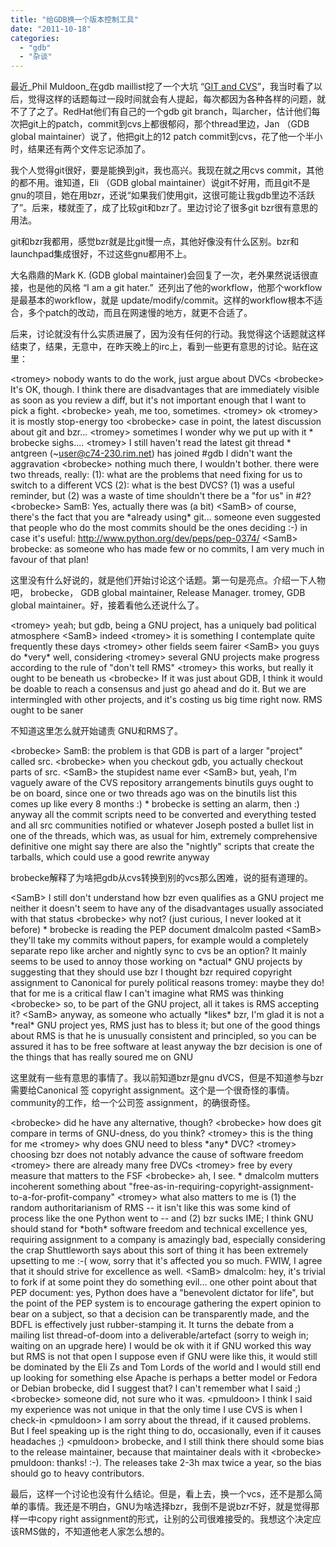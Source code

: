 ```yaml
---
title: "给GDB换一个版本控制工具"
date: "2011-10-18"
categories: 
  - "gdb"
  - "杂谈"
---
```


最近_Phil Muldoon_在gdb maillist挖了一个大坑 “[GIT and CVS](http://sourceware.org/ml/gdb/2011-10/msg00075.html "GIT and CVS")”，我当时看了以后，觉得这样的话题每过一段时间就会有人提起，每次都因为各种各样的问题，就不了了之了。RedHat他们有自己的一个gdb git branch，叫archer，估计他们每次把git上的patch，commit到cvs上都很郁闷，那个thread里边，Jan （GDB global maintainer）说了，他把git上的12 patch commit到cvs，花了他一个半小时，结果还有两个文件忘记添加了。

我个人觉得git很好，要是能换到git，我也高兴。我现在就之用cvs commit，其他的都不用。谁知道，Eli （GDB global maintainer）说git不好用，而且git不是gnu的项目，她在用bzr，还说“如果我们使用git，这很可能让我gdb里边不活跃了”。后来，楼就歪了，成了比较git和bzr了。里边讨论了很多git bzr很有意思的用法。

git和bzr我都用，感觉bzr就是比git慢一点，其他好像没有什么区别。bzr和launchpad集成很好，不过这些gnu都用不上。

大名鼎鼎的Mark K. (GDB global maintainer)会回复了一次，老外果然说话很直接，也是他的风格 “I am a git hater.”  还列出了他的workflow，他那个workflow是最基本的workflow，就是 update/modify/commit。这样的workflow根本不适合，多个patch的改动，而且在网速慢的地方，就更不合适了。

后来，讨论就没有什么实质进展了，因为没有任何的行动。我觉得这个话题就这样结束了，结果，无意中，在昨天晚上的irc上，看到一些更有意思的讨论。贴在这里：

<tromey\> nobody wants to do the work, just argue about DVCs
<brobecke\> It's OK, though. I think there are disadvantages that are immediately visible as soon as you review a diff, but it's not important enough that I want to pick a fight.
<brobecke\> yeah, me too, sometimes.
<tromey\> ok
<tromey\> it is mostly stop\-energy too
<brobecke\> case in point, the latest discussion about git and bzr...
<tromey\> sometimes I wonder why we put up with it
\* brobecke sighs....
<tromey\> I still haven't read the latest git thread
\* antgreen (~user@c74-230.rim.net) has joined #gdb
<tromey> I didn't want the aggravation
<brobecke\> nothing much there, I wouldn't bother.
<brobecke> there were two threads, really:
<brobecke> (1): what are the problems that need fixing for us to switch to a different VCS
<brobecke> (2): what is the best DVCS?
<brobecke> (1) was a useful reminder, but (2) was a waste of time
<SamB> shouldn't there be a "for us" in #2?
<brobecke\> SamB: Yes, actually there was (a bit)
<SamB\> of course, there's the fact that you are \*already using\* git...
<brobecke> someone even suggested that people who do the most commits should be the ones deciding :-)
<dmalcolm> in case it's useful: http://www.python.org/dev/peps/pep-0374/
<SamB\> brobecke: as someone who has made few or no commits, I am very much in favour of that plan!

这里没有什么好说的，就是他们开始讨论这个话题。第一句是亮点。介绍一下人物吧， brobecke， GDB global maintainer, Release Manager. tromey, GDB global maintainer。好，接着看他么还说什么了。

<tromey\> yeah; but gdb, being a GNU project, has a uniquely bad political atmosphere
<SamB\> indeed
<tromey\> it is something I contemplate quite frequently these days
<tromey\> other fields seem fairer
<SamB\> you guys do \*very\* well, considering
<tromey\> several GNU projects make progress according to the rule of "don't tell RMS"
<tromey\> this works, but really it ought to be beneath us
<brobecke\> If it was just about GDB, I think it would be doable to reach a consensus and just go ahead and do it. But we are intermingled with other projects, and it's costing us big time right now.
<SamB> RMS ought to be saner

不知道这里怎么就开始谴责 GNU和RMS了。

<brobecke\> SamB: the problem is that GDB is part of a larger "project" called src.
<brobecke\> when you checkout gdb, you actually checkout parts of src.
<SamB\> the stupidest name ever
<SamB\> but, yeah, I'm vaguely aware of the CVS repository arrangements
<tromey> binutils guys ought to be on board, since one or two threads ago was on the  binutils list
<tromey> this comes up like every 8 months :)
\* brobecke is setting an alarm, then :)
<tromey> anyway all the commit scripts need to be converted
<tromey> and everything tested
<tromey> and all src communities notified or whatever
<tromey> Joseph posted a bullet list in one of the threads, which was, as usual for him, extremely comprehensive
<tromey> definitive one might say
<brobecke> there are also the "nightly" scripts that create the tarballs, which could use a good rewrite anyway

brobecke解释了为啥把gdb从cvs转换到别的vcs那么困难，说的挺有道理的。

<SamB\> I still don't understand how bzr even qualifies as a GNU project
<tromey> me neither
<SamB> it doesn't seem to have any of the disadvantages usually associated with that status
<brobecke\> why not? (just curious, I never looked at it before)
\* brobecke is reading the PEP document dmalcolm pasted
<SamB\> they'll take my commits without papers, for example
<andre> would a completely separate repo like archer and nightly sync to cvs be an option?
<SamB> It mainly seems to be used to annoy those working on \*actual\* GNU projects by suggesting that they should use bzr
<tromey> I thought bzr required copyright assignment to Canonical
<SamB> for purely political reasons
<SamB> tromey: maybe they do!
<tromey> that for me is a critical flaw
<tromey> I can't imagine what RMS was thinking
<brobecke\> so, to be part of the GNU project, all it takes is RMS accepting it?
<SamB\> anyway, as someone who actually \*likes\* bzr, I'm glad it is not a \*real\* GNU project
<tromey> yes, RMS just has to bless it; but one of the good things about RMS is that he is unusually consistent and principled, so you can be assured it has to be free software at least
<tromey> anyway the bzr decision is one of the things that has really soured me on GNU

这里就有一些有意思的事情了。我以前知道bzr是gnu dVCS，但是不知道参与bzr需要给Canonical 签 copyright assignment。这个是一个很奇怪的事情。community的工作，给一个公司签 assignment，的确很奇怪。

<brobecke\> did he have any alternative, though?
<brobecke\> how does git compare in terms of GNU\-dness, do you think?
<tromey\> this is the thing for me
<tromey\> why does GNU need to bless \*any\* DVC?
<tromey\> choosing bzr does not notably advance the cause of software freedom
<tromey\> there are already many free DVCs
<tromey\> free by every measure that matters to the FSF
<brobecke\> ah, I see.
\* dmalcolm mutters incoherent something about "free-as-in-requiring-copyright-assignment-to-a-for-profit-company"
<tromey\> what also matters to me is (1) the random authoritarianism of RMS \-- it isn't like this was some kind of process like the one Python went to -- and (2) bzr sucks IME; I think GNU should stand for \*both\* software freedom and technical excellence
<tromey> yes, requiring assignment to a company is amazingly bad, especially considering the crap Shuttleworth says about this sort of thing
<tromey> it has been extremely upsetting to me
<tromey> :-(
<brobecke> wow, sorry that it's affected you so much. FWIW, I agree that it should strive for excellence as well.
<SamB\> dmalcolm: hey, it's trivial to fork if at some point they do something evil...
<dmalcolm> one other point about that PEP document: yes, Python does have a "benevolent dictator for life", but the point of the PEP system is to encourage gathering the expert opinion to bear on a subject, so that a decision can be transparently made, and the BDFL is effectively just rubber-stamping it.  It turns the debate from a mailing list thread-of-doom into a deliverable/artefact
<dmalcolm> (sorry to weigh in; waiting on an upgrade here)
<tromey> I would be ok with it if GNU worked this way
<tromey> but RMS is not that open
<tromey> I suppose even if GNU were like this, it would still be dominated by the Eli Zs and Tom Lords of the world and I would still end up looking for something else
<tromey> Apache is perhaps a better model
<tromey> or Fedora or Debian
<pmuldoon> brobecke, did I suggest that? I can't remember what I said ;)
<brobecke\> someone did, not sure who it was.
<pmuldoon\> I think I said my experience was not unique in that the only time I use CVS is when I check\-in
<pmuldoon\> I am sorry about the thread, if it caused problems.  But I feel speaking up is the right thing to do, occasionally, even if it causes headaches ;)
<pmuldoon\> brobecke, and I still think there should some bias to the release maintainer, because that maintainer deals with it
<brobecke\> pmuldoon: thanks! :-). The releases take 2\-3h max twice a year, so the bias should go to heavy contributors.

最后，这样一个讨论也没有什么结论。但是，看上去，换一个vcs，还不是那么简单的事情。我还是不明白，GNU为啥选择bzr，我倒不是说bzr不好，就是觉得那样一中copy right assignment的形式，让别的公司很难接受的。我想这个决定应该RMS做的，不知道他老人家怎么想的。
